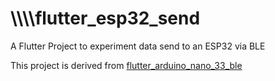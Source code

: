 # \\\\\\\flutter_esp32_send

A Flutter Project to experiment data send to an ESP32 via BLE
 

This project is derived from [flutter_arduino_nano_33_ble](https://github.com/antigones/flutter_arduino_nano_33_ble)

 